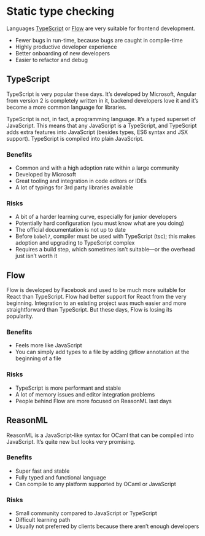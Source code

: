 # Static type checking

Languages [TypeScript](https://www.typescriptlang.org/) or [Flow](https://flow.org/) are very suitable for frontend development.

* Fewer bugs in run-time, because bugs are caught in compile-time
* Highly productive developer experience
* Better onboarding of new developers
* Easier to refactor and debug

## TypeScript

TypeScript is very popular these days. It’s developed by Microsoft, Angular from version 2 is completely written in it, backend developers love it and it’s become a more common language for libraries.

TypeScript is not, in fact, a programming language. It’s a typed superset of JavaScript. This means that any JavaScript is a TypeScript, and TypeScript adds extra features into JavaScript \(besides types, ES6 syntax and JSX support\). TypeScript is compiled into plain JavaScript.

### Benefits

* Common and with a high adoption rate within a large community
* Developed by Microsoft
* Great tooling and integration in code editors or IDEs
* A lot of typings for 3rd party libraries available

### Risks

* A bit of a harder learning curve, especially for junior developers
* Potentially hard configuration \(you must know what are you doing\)
* The official documentation is not up to date
* Before `babel7`, compiler must be used with TypeScript \(tsc\); this makes adoption and upgrading to TypeScript complex
* Requires a build step, which sometimes isn’t suitable—or the overhead just isn’t worth it

## Flow

Flow is developed by Facebook and used to be much more suitable for React than TypeScript. Flow had better support for React from the very beginning. Integration to an existing project was much easier and more straightforward than TypeScript. But these days, Flow is losing its popularity.

### Benefits

* Feels more like JavaScript
* You can simply add types to a file by adding @flow annotation at the beginning of a file

### Risks

* TypeScript is more performant and stable
* A lot of memory issues and editor integration problems
* People behind Flow are more focused on ReasonML last days

## ReasonML

ReasonML is a JavaScript-like syntax for OCaml that can be compiled into JavaScript. It’s quite new but looks very promising.

### Benefits

* Super fast and stable
* Fully typed and functional language
* Can compile to any platform supported by OCaml or JavaScript

### Risks

* Small community compared to JavaScript or TypeScript
* Difficult learning path
* Usually not preferred by clients because there aren’t enough developers

